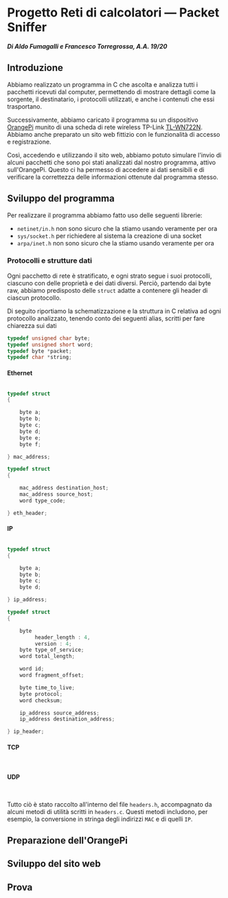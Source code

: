 
# Progetto Reti di calcolatori — Packet Sniffer
_**Di Aldo Fumagalli e Francesco Torregrossa, A.A. 19/20**_


## Introduzione

Abbiamo realizzato un programma in C che ascolta e analizza tutti i pacchetti ricevuti dal computer, permettendo di mostrare dettagli come la sorgente, il destinatario, i protocolli utilizzati, e anche i contenuti che essi trasportano.

Successivamente, abbiamo caricato il programma su un dispositivo [OrangePi](http://www.orangepi.org) munito di una scheda di rete wireless TP-Link [TL-WN722N](https://www.tp-link.com/it/home-networking/adapter/tl-wn722n/). Abbiamo anche preparato un sito web fittizio con le funzionalità di accesso e registrazione.

Così, accedendo e utilizzando il sito web, abbiamo potuto simulare l'invio di alcuni pacchetti che sono poi stati analizzati dal nostro programma, attivo sull'OrangePi. Questo ci ha permesso di accedere ai dati sensibili e di verificare la correttezza delle informazioni ottenute dal programma stesso.


## Sviluppo del programma

Per realizzare il programma abbiamo fatto uso delle seguenti librerie:

- `netinet/in.h` non sono sicuro che la stiamo usando veramente per ora
- `sys/socket.h` per richiedere al sistema la creazione di una socket
- `arpa/inet.h` non sono sicuro che la stiamo usando veramente per ora

### Protocolli e strutture dati

Ogni pacchetto di rete è stratificato, e ogni strato segue i suoi protocolli, ciascuno con delle proprietà e dei dati diversi. Perciò, partendo dai byte raw, abbiamo predisposto delle `struct` adatte a contenere gli header di ciascun protocollo.

Di seguito riportiamo la schematizzazione e la struttura in C relativa ad ogni protocollo analizzato, tenendo conto dei seguenti alias, scritti per fare chiarezza sui dati 
```c
typedef unsigned char byte;
typedef unsigned short word;
typedef byte *packet;
typedef char *string;
```

#### Ethernet
```
```

```c
typedef struct
{

    byte a;
    byte b;
    byte c;
    byte d;
    byte e;
    byte f;

} mac_address;

typedef struct
{

    mac_address destination_host;
    mac_address source_host;
    word type_code;

} eth_header;
```

#### IP
```
```

```c
typedef struct
{

    byte a;
    byte b;
    byte c;
    byte d;

} ip_address;

typedef struct
{

    byte
         header_length : 4,
         version : 4;
    byte type_of_service;
    word total_length;

    word id;
    word fragment_offset;

    byte time_to_live;
    byte protocol;
    word checksum;

    ip_address source_address;
    ip_address destination_address;

} ip_header;
```

#### TCP
```
```

```c
```

#### UDP
```
```

```c
```

Tutto ciò è stato raccolto all'interno del file `headers.h`, accompagnato da alcuni metodi di utilità scritti in `headers.c`. Questi metodi includono, per esempio, la conversione in stringa degli indirizzi `MAC` e di quelli `IP`.


## Preparazione dell'OrangePi


## Sviluppo del sito web


## Prova
